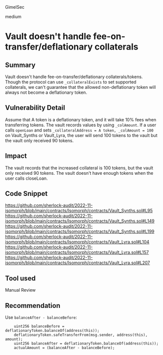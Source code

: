 GimelSec

medium

# Vault doesn't handle fee-on-transfer/deflationary collaterals

## Summary

Vault doesn't handle fee-on-transfer/deflationary collaterals/tokens. Though the protocol can use `_collateralExists` to set supported collaterals, we can't guarantee that the allowed non-deflationary token will always not become a deflationary token.

## Vulnerability Detail

Assume that A token is a deflationary token, and it will take 10% fees when transferring tokens.
The vault records values by using `_colAmount`. If a user calls `openLoan` and sets `_collateralAddress = A token, _colAmount = 100` on Vault_Synths or Vault_Lyra, the user will send 100 tokens to the vault but the vault only received 90 tokens.

## Impact

The vault records that the increased collateral is 100 tokens, but the vault only received 90 tokens. The vault doesn't have enough tokens when the user calls closeLoan.

## Code Snippet

https://github.com/sherlock-audit/2022-11-isomorph/blob/main/contracts/Isomorph/contracts/Vault_Synths.sol#L95
https://github.com/sherlock-audit/2022-11-isomorph/blob/main/contracts/Isomorph/contracts/Vault_Synths.sol#L149
https://github.com/sherlock-audit/2022-11-isomorph/blob/main/contracts/Isomorph/contracts/Vault_Synths.sol#L199
https://github.com/sherlock-audit/2022-11-isomorph/blob/main/contracts/Isomorph/contracts/Vault_Lyra.sol#L104
https://github.com/sherlock-audit/2022-11-isomorph/blob/main/contracts/Isomorph/contracts/Vault_Lyra.sol#L157
https://github.com/sherlock-audit/2022-11-isomorph/blob/main/contracts/Isomorph/contracts/Vault_Lyra.sol#L207

## Tool used

Manual Review

## Recommendation

Use `balanceAfter - balanceBefore`:

```solidity
    uint256 balanceBefore = deflationaryToken.balanceOf(address(this));
    deflationaryToken.safeTransferFrom(msg.sender, address(this), amount);
    uint256 balanceAfter = deflationaryToken.balanceOf(address(this));
    actualAmount = (balanceAfter - balanceBefore);
```
